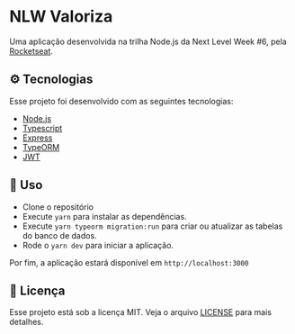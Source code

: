 # NLW Valoriza

Uma aplicação desenvolvida na trilha Node.js da Next Level Week #6, pela [Rocketseat](https://rocketseat.com.br/).

## ⚙️  Tecnologias

Esse projeto foi desenvolvido com as seguintes tecnologias:

- [Node.js](https://nodejs.org/en/)
- [Typescript](https://www.typescriptlang.org/)
- [Express](https://expressjs.com/pt-br/)
- [TypeORM](typeorm.io)
- [JWT](https://jwt.io/)

## 🚀 Uso

- Clone o repositório
- Execute `yarn` para instalar as dependências.
- Execute `yarn typeorm migration:run` para criar ou atualizar as tabelas do banco de dados.
- Rode o `yarn dev` para iniciar a aplicação.

Por fim, a aplicação estará disponível em `http://localhost:3000`

## 📄 Licença

Esse projeto está sob a licença MIT. Veja o arquivo [LICENSE](LICENSE.md) para mais detalhes.